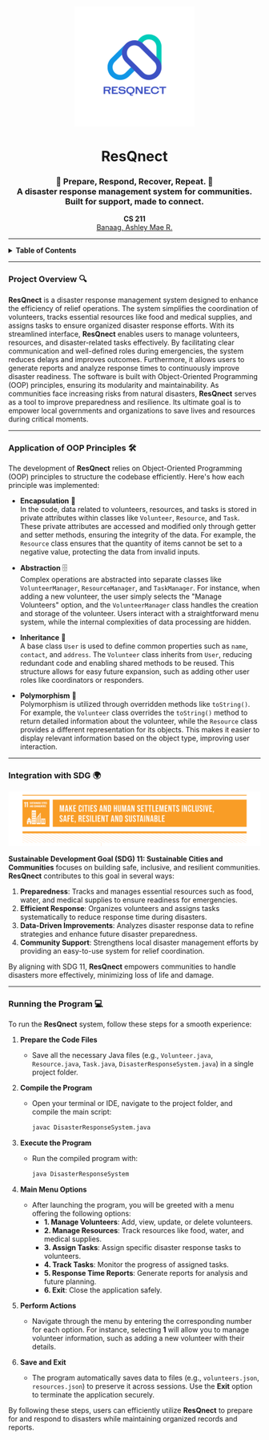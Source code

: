 <div align="center">
  <img src="https://github.com/yshlae/ResQnect/blob/main/images/resqnect%20logo.png" alt="ResQnect Logo" width="240" height="240">
  
  <h1>ResQnect</h1>
  
  <h3>🚨 Prepare, Respond, Recover, Repeat. 🚨 <br>
  A disaster response management system for communities. Built for support, made to connect.</h3>
  
  <p><b>CS 211</b><br>
  <a href="https://github.com/yshlae">Banaag, Ashley Mae R.</a></p>
  
  <hr class="w-48 h-1 mx-auto my-4 bg-gray-100 border-0 rounded md:my-10 dark:bg-gray-700">
</div>

<details>
  <summary><strong>Table of Contents</strong></summary>
  
  1. [Project Overview](#project-overview)  
  2. [Application of OOP Principles](#application-of-oop-principles)  
  3. [Integration with SDG](#integration-with-sdg)  
  4. [Running the Program](#running-the-program)

</details>

<hr class="w-48 h-1 mx-auto my-4 bg-gray-100 border-0 rounded md:my-10 dark:bg-gray-700">
</div>

### Project Overview 🔍
**ResQnect** is a disaster response management system designed to enhance the efficiency of relief operations. The system simplifies the coordination of volunteers, tracks essential resources like food and medical supplies, and assigns tasks to ensure organized disaster response efforts. With its streamlined interface, **ResQnect** enables users to manage volunteers, resources, and disaster-related tasks effectively. By facilitating clear communication and well-defined roles during emergencies, the system reduces delays and improves outcomes. Furthermore, it allows users to generate reports and analyze response times to continuously improve disaster readiness. The software is built with Object-Oriented Programming (OOP) principles, ensuring its modularity and maintainability. As communities face increasing risks from natural disasters, **ResQnect** serves as a tool to improve preparedness and resilience. Its ultimate goal is to empower local governments and organizations to save lives and resources during critical moments.

<hr class="w-48 h-1 mx-auto my-4 bg-gray-100 border-0 rounded md:my-10 dark:bg-gray-700">
</div>

### Application of OOP Principles 🛠️
The development of **ResQnect** relies on Object-Oriented Programming (OOP) principles to structure the codebase efficiently. Here's how each principle was implemented:

- **Encapsulation** 💊  
  In the code, data related to volunteers, resources, and tasks is stored in private attributes within classes like `Volunteer`, `Resource`, and `Task`. These private attributes are accessed and modified only through getter and setter methods, ensuring the integrity of the data. For example, the `Resource` class ensures that the quantity of items cannot be set to a negative value, protecting the data from invalid inputs.

- **Abstraction** 🗄️  
  Complex operations are abstracted into separate classes like `VolunteerManager`, `ResourceManager`, and `TaskManager`. For instance, when adding a new volunteer, the user simply selects the "Manage Volunteers" option, and the `VolunteerManager` class handles the creation and storage of the volunteer. Users interact with a straightforward menu system, while the internal complexities of data processing are hidden.

- **Inheritance** 🧬  
  A base class `User` is used to define common properties such as `name`, `contact`, and `address`. The `Volunteer` class inherits from `User`, reducing redundant code and enabling shared methods to be reused. This structure allows for easy future expansion, such as adding other user roles like coordinators or responders.

- **Polymorphism** 📑  
  Polymorphism is utilized through overridden methods like `toString()`. For example, the `Volunteer` class overrides the `toString()` method to return detailed information about the volunteer, while the `Resource` class provides a different representation for its objects. This makes it easier to display relevant information based on the object type, improving user interaction.

<hr class="w-48 h-1 mx-auto my-4 bg-gray-100 border-0 rounded md:my-10 dark:bg-gray-700">
</div>

### Integration with SDG 🌍
<div align="center">
  <img src="https://github.com/yshlae/ResQnect/blob/main/images/SDG%20Goal%2011.png" alt="SDG Goal 11" width="1000">
</div>

**Sustainable Development Goal (SDG) 11: Sustainable Cities and Communities** focuses on building safe, inclusive, and resilient communities. **ResQnect** contributes to this goal in several ways:

1. **Preparedness**: Tracks and manages essential resources such as food, water, and medical supplies to ensure readiness for emergencies.  
2. **Efficient Response**: Organizes volunteers and assigns tasks systematically to reduce response time during disasters.  
3. **Data-Driven Improvements**: Analyzes disaster response data to refine strategies and enhance future disaster preparedness.  
4. **Community Support**: Strengthens local disaster management efforts by providing an easy-to-use system for relief coordination.

By aligning with SDG 11, **ResQnect** empowers communities to handle disasters more effectively, minimizing loss of life and damage.

<hr class="w-48 h-1 mx-auto my-4 bg-gray-100 border-0 rounded md:my-10 dark:bg-gray-700">
</div>

### Running the Program 💻

To run the **ResQnect** system, follow these steps for a smooth experience:

1. **Prepare the Code Files**  
   - Save all the necessary Java files (e.g., `Volunteer.java`, `Resource.java`, `Task.java`, `DisasterResponseSystem.java`) in a single project folder.

2. **Compile the Program**  
   - Open your terminal or IDE, navigate to the project folder, and compile the main script:
     ```bash
     javac DisasterResponseSystem.java
     ```

3. **Execute the Program**  
   - Run the compiled program with:
     ```bash
     java DisasterResponseSystem
     ```

4. **Main Menu Options**  
   - After launching the program, you will be greeted with a menu offering the following options:
     - **1. Manage Volunteers**: Add, view, update, or delete volunteers.  
     - **2. Manage Resources**: Track resources like food, water, and medical supplies.  
     - **3. Assign Tasks**: Assign specific disaster response tasks to volunteers.  
     - **4. Track Tasks**: Monitor the progress of assigned tasks.  
     - **5. Response Time Reports**: Generate reports for analysis and future planning.  
     - **6. Exit**: Close the application safely.

5. **Perform Actions**  
   - Navigate through the menu by entering the corresponding number for each option. For instance, selecting **1** will allow you to manage volunteer information, such as adding a new volunteer with their details.

6. **Save and Exit**  
   - The program automatically saves data to files (e.g., `volunteers.json`, `resources.json`) to preserve it across sessions. Use the **Exit** option to terminate the application securely.

By following these steps, users can efficiently utilize **ResQnect** to prepare for and respond to disasters while maintaining organized records and reports.
